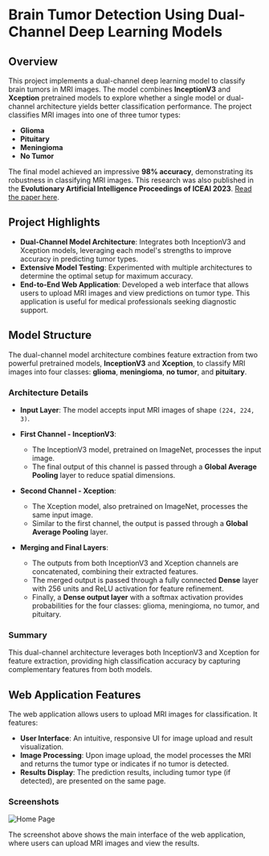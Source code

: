 # Brain Tumor Detection Using Dual-Channel Deep Learning Models

## Overview

This project implements a dual-channel deep learning model to classify brain tumors in MRI images. The model combines **InceptionV3** and **Xception** pretrained models to explore whether a single model or dual-channel architecture yields better classification performance. The project classifies MRI images into one of three tumor types:

- **Glioma**
- **Pituitary**
- **Meningioma**
- **No Tumor**

The final model achieved an impressive **98% accuracy**, demonstrating its robustness in classifying MRI images. This research was also published in the **Evolutionary Artificial Intelligence Proceedings of ICEAI 2023**. [Read the paper here](https://link.springer.com/chapter/10.1007/978-981-99-8438-1_8).

## Project Highlights

- **Dual-Channel Model Architecture**: Integrates both InceptionV3 and Xception models, leveraging each model's strengths to improve accuracy in predicting tumor types.
- **Extensive Model Testing**: Experimented with multiple architectures to determine the optimal setup for maximum accuracy.
- **End-to-End Web Application**: Developed a web interface that allows users to upload MRI images and view predictions on tumor type. This application is useful for medical professionals seeking diagnostic support.

## Model Structure

The dual-channel model architecture combines feature extraction from two powerful pretrained models, **InceptionV3** and **Xception**, to classify MRI images into four classes: **glioma**, **meningioma**, **no tumor**, and **pituitary**.

### Architecture Details

- **Input Layer**: The model accepts input MRI images of shape `(224, 224, 3)`.
  
- **First Channel - InceptionV3**: 
  - The InceptionV3 model, pretrained on ImageNet, processes the input image.
  - The final output of this channel is passed through a **Global Average Pooling** layer to reduce spatial dimensions.

- **Second Channel - Xception**: 
  - The Xception model, also pretrained on ImageNet, processes the same input image.
  - Similar to the first channel, the output is passed through a **Global Average Pooling** layer.

- **Merging and Final Layers**:
  - The outputs from both InceptionV3 and Xception channels are concatenated, combining their extracted features.
  - The merged output is passed through a fully connected **Dense** layer with 256 units and ReLU activation for feature refinement.
  - Finally, a **Dense output layer** with a softmax activation provides probabilities for the four classes: glioma, meningioma, no tumor, and pituitary.

### Summary

This dual-channel architecture leverages both InceptionV3 and Xception for feature extraction, providing high classification accuracy by capturing complementary features from both models.


## Web Application Features

The web application allows users to upload MRI images for classification. It features:
- **User Interface**: An intuitive, responsive UI for image upload and result visualization.
- **Image Processing**: Upon image upload, the model processes the MRI and returns the tumor type or indicates if no tumor is detected.
- **Results Display**: The prediction results, including tumor type (if detected), are presented on the same page.

### Screenshots

![Home Page](Home.png)

The screenshot above shows the main interface of the web application, where users can upload MRI images and view the results.
